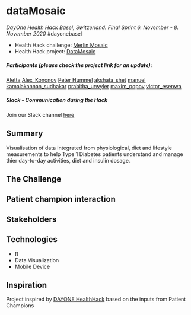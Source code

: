 # dataMosaic
*DayOne Health Hack Basel, Switzerland. Final Sprint 6. November - 8. November 2020* #dayonebasel

- Health Hack challenge: [Merlin Mosaic](https://2020.healthhack.solutions/project/67)
- Health Hack project: [DataMosaic](https://2020.healthhack.solutions/project/73)
##### Participants (please check the project link for an update):
[Aletta](https://2020.healthhack.solutions/user/Aletta)
[Alex_Kononov](https://2020.healthhack.solutions/user/Alex_Kononov)
[Peter Hummel](https://2020.healthhack.solutions/user/PeterHummel)
[akshata_shet](https://2020.healthhack.solutions/user/akshata_shet)
[manuel](https://2020.healthhack.solutions/user/emanuel) 
[kamalakannan_sudhakar](https://2020.healthhack.solutions/user/kamalakannan_sudhakar)
[prabitha_urwyler](https://2020.healthhack.solutions/user/prabitha_urwyler)
[maxim_popov](https://2020.healthhack.solutions/user/maxim_popov)
[victor_esenwa](https://2020.healthhack.solutions/user/victor_esenwa)
##### Slack - Communication during the Hack
Join our Slack channel [here](https://dayonehealthhack.slack.com/archives/C01CP943HV5)

## Summary
Visualisation of data integrated from physiological, diet and lifestyle measurements to help Type 1 Diabetes patients understand and manage thier day-to-day activities, diet and insulin dosage.


## The Challenge

## Patient champion interaction

## Stakeholders

## Technologies
* R
* Data Visualization
* Mobile Device

## Inspiration
Project inspired by [DAYONE HealthHack](https://2020.healthhack.solutions/) based on the inputs from Patient Champions

